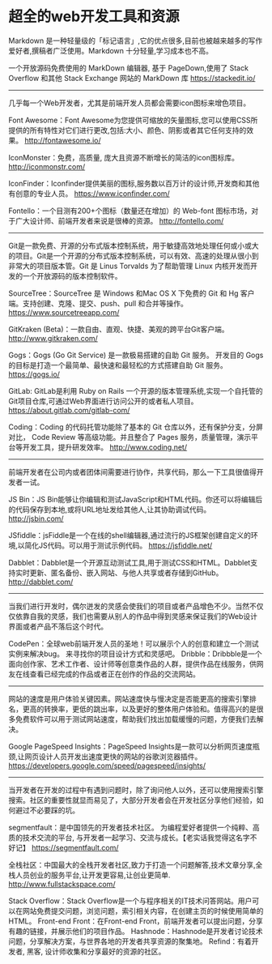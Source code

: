超全的web开发工具和资源
====

Markdown 是一种轻量级的「标记语言」,它的优点很多,目前也被越来越多的写作爱好者,撰稿者广泛使用。Markdown 十分轻量,学习成本也不高。

一个开放源码免费使用的 MarkDown 编辑器, 基于 PageDown,使用了 Stack Overflow 和其他 Stack Exchange 网站的 MarkDown 库
https://stackedit.io/


----------

几乎每一个Web开发者，尤其是前端开发人员都会需要icon图标来增色项目。

Font Awesome：Font Awesome为您提供可缩放的矢量图标,您可以使用CSS所提供的所有特性对它们进行更改,包括:大小、颜色、阴影或者其它任何支持的效果。
http://fontawesome.io/

IconMonster：免费，高质量, 庞大且资源不断增长的简洁的icon图标库。
http://iconmonstr.com/

IconFinder：Iconfinder提供美丽的图标,服务数以百万计的设计师,开发商和其他有创意的专业人员。
https://www.iconfinder.com/

Fontello：一个目测有200+个图标（数量还在增加）的 Web-font 图标市场，对于广大设计师、前端开发者来说是很棒的资源。
http://fontello.com/

----------
Git是一款免费、开源的分布式版本控制系统，用于敏捷高效地处理任何或小或大的项目。Git是一个开源的分布式版本控制系统，可以有效、高速的处理从很小到非常大的项目版本管。Git 是 Linus Torvalds 为了帮助管理 Linux 内核开发而开发的一个开放源码的版本控制软件。

SourceTree：SourceTree 是 Windows 和Mac OS X 下免费的 Git 和 Hg 客户端。支持创建、克隆、提交、push、pull 和合并等操作。
https://www.sourcetreeapp.com/

GitKraken (Beta)：一款自由、直观、快捷、美观的跨平台Git客户端。
http://www.gitkraken.com/

Gogs：Gogs (Go Git Service) 是一款极易搭建的自助 Git 服务。 开发目的 Gogs 的目标是打造一个最简单、最快速和最轻松的方式搭建自助 Git 服务。
https://gogs.io/

GitLab:  GitLab是利用 Ruby on Rails 一个开源的版本管理系统,实现一个自托管的Git项目仓库,可通过Web界面进行访问公开的或者私人项目。
https://about.gitlab.com/gitlab-com/

Coding：Coding 的代码托管功能除了基本的 Git 仓库以外，还有保护分支，分屏对比， Code Review 等高级功能。并且整合了 Pages 服务，质量管理，演示平台等开发工具，提升研发效率。
http://www.coding.net/


----------

前端开发者在公司内或者团体间需要进行协作，共享代码，那么一下工具很值得开发者一试。

JS Bin：JS Bin能够让你编辑和测试JavaScript和HTML代码。你还可以将编辑后的代码保存到本地,或将URL地址发给其他人,让其协助调试代码。
http://jsbin.com/

JSfiddle：jsFiddle是一个在线的shell编辑器,通过流行的JS框架创建自定义的环境,以简化JS代码。可以用于测试示例代码。
https://jsfiddle.net/

Dabblet：Dabblet是一个开源互动测试工具,用于测试CSS和HTML。Dabblet支持实时更新、匿名备份、嵌入网站、与他人共享或者存储到GitHub。
http://dabblet.com/


----------

当我们进行开发时，偶尔迸发的灵感会使我们的项目或者产品增色不少。当然不仅仅依靠自我的灵感，我们也需要从别人的作品中得到灵感来保证我们的Web设计界面或者产品不落后这个时代。

CodePen：全球web前端开发人员的圣地！可以展示个人的创意和建立一个测试实例来解决bug。 来寻找你的项目设计方式和灵感吧。
Dribble：Dribbble是一个面向创作家、艺术工作者、设计师等创意类作品的人群，提供作品在线服务，供网友在线查看已经完成的作品或者正在创作的作品的交流网站。


----------
网站的速度是用户体验关键因素。网站速度快与慢决定是否能更高的搜索引擎排名，更高的转换率，更低的跳出率，以及更好的整体用户体验和。值得高兴的是很多免费软件可以用于测试网站速度，帮助我们找出加载缓慢的问题，方便我们去解决。

Google PageSpeed Insights：PageSpeed Insights是一款可以分析网页速度瓶颈,让网页设计人员开发出速度更快的网站的谷歌浏览器插件。
https://developers.google.com/speed/pagespeed/insights/


----------
当开发者在开发的过程中有遇到问题时，除了询问他人以外，还可以使用搜索引擎搜索。社区的重要性就显而易见了，大部分开发者会在开发社区分享他们经验，如何避过不必要踩的坑。

segmentfault：是中国领先的开发者技术社区。 为编程爱好者提供一个纯粹、高质的技术交流的平台, 与开发者一起学习、交流与成长。【老实话我觉得这名字不好记】
https://segmentfault.com/

全栈社区：中国最大的全栈开发者社区,致力于打造一个问题解答,技术文章分享,全栈人员创业的服务平台,让开发更容易,让创业更简单.
http://www.fullstackspace.com/

Stack Overflow：Stack Overflow是一个与程序相关的IT技术问答网站。用户可以在网站免费提交问题，浏览问题，索引相关内容，在创建主页的时候使用简单的HTML。
Front-end Front：在Front-end Front，前端开发者可以提出问题，分享有趣的链接，并展示他们的项目作品。
Hashnode：Hashnode是开发者讨论技术问题，分享解决方案，与世界各地的开发者共享资源的聚集地。
Refind：有着开发者, 黑客, 设计师收集和分享最好的资源的社区。

